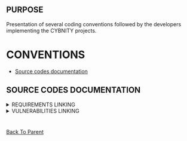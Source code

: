 ## PURPOSE
Presentation of several coding conventions followed by the developers implementing the CYBNITY projects.

# CONVENTIONS
- [Source codes documentation](#source-codes-documentation)


## SOURCE CODES DOCUMENTATION
<details><summary>REQUIREMENTS LINKING</summary>
<p>

Specific annotations are available to link the specification documentations (e.g functional, architecture, security requirement...) managed in other repository than GitHub with the source codes developed as realization of them.

- Why it's important: to quickly navigate and control the quality of alignment between the specifications managed in any other tools (e.g Notion tool for Product Requirements Definition, Security control measures and policies, architecture concepts) with the implementation software codes.

### How-to on Java source code
The __support framework library__ (dependency defined in parent `pom.xml` of any implementation project) provide specific reusable annotations for add link to requirement managed in an external documentation reference (link based on requirement identifier). The annotation is usable on several source code element types (e.g Method, Parameter, Package...).

For example, to add a reference to an architecture requirement (e.g identified as REQ_ARC_10) into a CYBNITY source code package (e.g into a `package-info.java` file):

```java
@Requirement(reqType = RequirementCategory.Maintainability, reqId = "REQ_ARC_10")
package org.cybnity.infrastructure.technical.message_bus.adapter.impl;

import org.cybnity.framework.support.annotation.Requirement;
import org.cybnity.framework.support.annotation.RequirementCategory;
```

### How-to on JavaScript source code
#### Installation
The [JSDoc documentation generator](https://github.com/jsdoc/jsdoc) for JavaScript language is used (dependency defined in the `package.json` file of Node.js sub-projects) allowing to manage annotations into the JS source codes.

Find more help about JSDoc usage on [JSDoc official documentation](https://jsdoc.app/index.html).

For example since a Node.js sub-project like web-reactive-frontend:
- To install the latest version on npm globally (might require `sudo`):

  ```shell
  npm install -g jsdoc
  ```

- To install the latest version on npm locally and save it in the package's `package.json` file:

  ```shell
  npm install --save-dev jsdoc
  ```

#### Usage
- To configure the JSDoc generation, see defined `jsdoc.json` file.
- To generate the documentation into a `./documentation/` sub-directory of the project:
  - Via the script defined into the package.json:

    ```shell
    npm run generate-docs
    ```

  - Via npm command line:

    ```shell
    jsdoc -c jsdoc.json
    ```

- To define a custom annotation type:

    ```javascript
    /**
     * Custom data type defining a programming language
     * @typedef {Object} ProgrammingLanguage
     * @property {number} id - Language id
     * @property {string} name - Language name
     * @property {string} software - Projects it can build
     * @property {number} year - the year it came to life
     */
     ```

- To use a custom type:

    ```javascript
    /**
    * @type {ProgrammingLanguage}
    */

    const programmingLanguage = {
    	id: 100,
    	name: "Javascript",
    	software: "Websites",
    	year: 1999,
    };
    ```

</p>
</details>
<details><summary>VULNERABILITIES LINKING</summary>
<p>

Specific annotation is also available to add any references to known vulnerabilities (e.g generated by reused external technologies which not was fixed; or regarding a specific security mitigation developed into a CYBNITY component) fixed into a CYBNITY source code and/or configuration file.

- Why it's important: some time some vulnerability are not quickly fixed by the technology partners or other open source projects, and CYBNITY program's developers can develop a fix code more quickly (e.g a temporary mitigation solution reducing the threat impact on the CYBNITY software including a dependency to the external problem) during the time for the partner to solve the problem into their software version.

### How-to on Java source code
The __support framework library__ (dependency defined in parent `pom.xml` of any implementation project) provide specific reusable annotations for add link to vulnerability declaring by external stakeholder (e.g other software editor) and/or public documentation (e.g Mitre website). The annotation is usable on several source code element types (e.g Type, Method, Local variable, Type parameter...).

For example, to add a reference link to a Mitre published vulnerability (e.g identified as CVE-2022-33915) on a java method fixing the problem during mitigation period into a CYBNITY source code file:

```java
import org.cybnity.framework.support.annotation.VulnerabilityOrigin;
import org.cybnity.framework.support.annotation.ThreatOriginCategory;

class X {
  @VulnerabilityOrigin(originType = ThreatOriginCategory.CVE, originId = "CVE-2022-33915")
  public methodWhereVulnerabilityGenerateImpact(...) {

  }
}
```

</p>
</details>

#
[Back To Parent](../)
